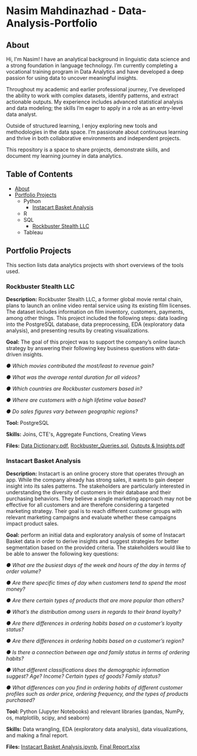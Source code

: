 # Nasim Mahdinazhad - Data-Analysis-Portfolio
## About
Hi, I'm Nasim! I have an analytical background in linguistic data science and a strong foundation in language technology. I’m currently completing a vocational training program in Data Analytics and have developed a deep passion for using data to uncover meaningful insights. 

Throughout my academic and earlier professional journey, I’ve developed the ability to work with complex datasets, identify patterns, and extract actionable outputs. My experience includes advanced statistical analysis and data modeling; the skills I’m eager to apply in a role as an entry-level data analyst.

Outside of structured learning, I enjoy exploring new tools and methodologies in the data space. I’m passionate about continuous learning and thrive in both collaborative environments and independent projects.

This repository is a space to share projects, demonstrate skills, and document my learning journey in data analytics. 

## Table of Contents
- [About](#about)
- [Portfolio Projects](#portfolio-projects)
  - Python
    - [Instacart Basket Analysis](#Instacart-Basket-Analysis)
  - R
  - SQL
    - [Rockbuster Stealth LLC](#rockbuster-stealth-llc)
  - Tableau

## Portfolio Projects
This section lists data analytics projects with short overviews of the tools used.
### Rockbuster Stealth LLC 
**Description:** Rockbuster Stealth LLC, a former global movie rental chain, plans to launch an online video rental service using its existing film licenses. The dataset includes information on film inventory, customers, payments, among other things. This project included the following steps: data loading into the PostgreSQL database, data preprocessing, EDA (exploratory data analysis), and presenting results by creating visualizations.

**Goal:** The goal of this project was to support the company’s online launch strategy by answering their following key business questions with data-driven insights. 

_● Which movies contributed the most/least to revenue gain?_

_● What was the average rental duration for all videos?_

_● Which countries are Rockbuster customers based in?_

_● Where are customers with a high lifetime value based?_

_● Do sales figures vary between geographic regions?_

**Tool:** PostgreSQL

**Skills:** Joins, CTE's, Aggregate Functions, Creating Views

**Files:** [Data Dictionary.pdf](https://github.com/NasimMahdinazhadd/Rockbuster-Stealth-Video-Rental-Analysis/blob/main/Data%20Dictionary.pdf),
           [Rockbuster_Queries.sql](https://github.com/NasimMahdinazhadd/Rockbuster-Stealth-Video-Rental-Analysis/blob/main/Rockbuster_Queries.sql),
           [Outputs & Insights.pdf](https://github.com/NasimMahdinazhadd/Rockbuster-Stealth-Video-Rental-Analysis/blob/main/Outputs%20%26%20Insights.pdf)
           
### Instacart Basket Analysis 
**Description:** Instacart is an online grocery store that operates through an app. While the company already has strong sales, it wants to gain deeper insight into its sales patterns. The stakeholders are particularly interested in understanding the diversity of customers in their database and their purchasing behaviors. They believe a single marketing approach may not be effective for all customers and are therefore considering a targeted marketing strategy. Their goal is to reach different customer groups with relevant marketing campaigns and evaluate whether these campaigns impact product sales. 

**Goal:** perform an initial data and exploratory analysis of some of Instacart Basket data in order to derive insights and suggest strategies for better segmentation based on the provided criteria. The
stakeholders would like to be able to answer the following key questions:

_● What are the busiest days of the week and hours of the day in terms of order volume?_

_● Are there specific times of day when customers tend to spend the most money?_

_● Are there certain types of products that are more popular than others?_

_● What’s the distribution among users in regards to their brand loyalty?_

_● Are there differences in ordering habits based on a customer’s loyalty status?_

_● Are there differences in ordering habits based on a customer’s region?_

_● Is there a connection between age and family status in terms of ordering habits?_

_● What different classifications does the demographic information suggest? Age? Income? Certain types of goods? Family status?_

_● What differences can you find in ordering habits of different customer profiles such as order price, ordering frequency, and the types of products purchased?_

**Tool:** Python (Jupyter Notebooks) and relevant libraries (pandas, NumPy, os, matplotlib, scipy, and seaborn)

**Skills:** Data wrangling, EDA (exploratory data analysis), data visualizations, and making a final report.

**Files:** [Instacart Basket Analysis.ipynb](https://github.com/NasimMahdinazhadd/Portfolio_Projects/blob/main/Instacart_Basket_Analysis/Task_4.10.ipynb),
           [Final Report.xlsx](https://github.com/NasimMahdinazhadd/Portfolio_Projects/blob/main/Instacart_Basket_Analysis/Final_Report_Instacart_Basket_Analysis.xlsx)
           

